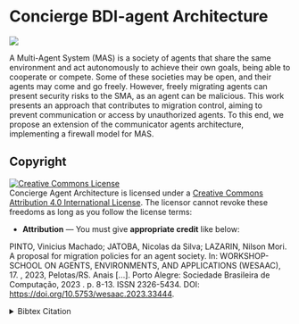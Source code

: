 # Concierge BDI-agent Architecture
[![](https://jitpack.io/v/chon-group/Concierge.svg)](https://jitpack.io/#chon-group/Concierge)

A Multi-Agent System (MAS) is a society of agents that share the same environment and act autonomously to achieve their own goals, being able to cooperate or compete. Some of these societies may be open, and their agents may come and go freely. However, freely migrating agents can present security risks to the SMA, as an agent can be malicious. This work presents an approach that contributes to migration control, aiming to prevent communication or access by unauthorized agents. To this end, we propose an extension of the communicator agents architecture, implementing a firewall model for MAS.



## Copyright
<a rel="license" href="http://creativecommons.org/licenses/by/4.0/"><img alt="Creative Commons License" style="border-width:0" src="https://i.creativecommons.org/l/by/4.0/88x31.png" /></a><br />Concierge Agent Architecture is licensed under a <a rel="license" href="http://creativecommons.org/licenses/by/4.0/">Creative Commons Attribution 4.0 International License</a>. The licensor cannot revoke these freedoms as long as you follow the license terms:

* __Attribution__ — You must give __appropriate credit__ like below:

PINTO, Vinicius Machado; JATOBA, Nicolas da Silva; LAZARIN, Nilson Mori. A proposal for migration policies for an agent society. In: WORKSHOP-SCHOOL ON AGENTS, ENVIRONMENTS, AND APPLICATIONS (WESAAC), 17. , 2023, Pelotas/RS. Anais [...]. Porto Alegre: Sociedade Brasileira de Computação, 2023 . p. 8-13. ISSN 2326-5434. DOI: https://doi.org/10.5753/wesaac.2023.33444.

<details>
<summary>Bibtex Citation</summary>

```
@inproceedings{wesaac,
 author = {Vinicius Pinto and Nicolas Jatoba and Nilson Lazarin},
 title = { A proposal for migration policies for an agent society},
 booktitle = {Proceedings of the 17th Workshop-School on Agents, Environments, and Applications},
 location = {Pelotas/RS},
 year = {2023},
 keywords = {},
 issn = {2326-5434},
 pages = {8--13},
 publisher = {SBC},
 address = {Porto Alegre, RS, Brasil},
 doi = {10.5753/wesaac.2023.33444},
 url = {https://sol.sbc.org.br/index.php/wesaac/article/view/33444}
}

}


```	
</details>

